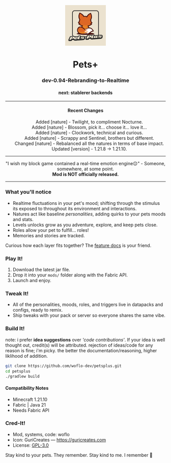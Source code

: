 <p align="center">
  <img src="src/main/resources/assets/petsplus/icon.png"
       alt="Pets+ icon"
       width="128">
</p>

<h1 align="center">Pets+</h1>
<h3 align="center">dev-0.94-Rebranding-to-Realtime</h3>
<h4 align="center">next: stablerer backends</h4>

---

<h4 align="center">Recent Changes</h3>
<ul align="center" style="list-style-type:none; padding-left:5;">
  <li>Added [nature] - Twilight, to compliment Nocturne.</li>
  <li>Added [nature] - Blossom, pick it... choose it... love it...</li>
  <li>Added [nature] - Clockwork, technical and curious.</li>
  <li>Added [nature] - Scrappy and Sentinel, brothers but different.</li>
  <li>Changed [nature] - Rebalanced all the natures in terms of base impact.</li>
  <li>Updated [version] - 1.21.8 -> 1.21.10.</li>
</ul>

---

<p align="center">
  "I wish my block game contained a real-time emotion engine😔" - Someone, somewhere, at some point. 
  <br>
  <strong>Mod is NOT officially released.</strong>
</p>

---

### What you'll notice
- Realtime fluctuations in your pet's mood; shifting through the stimulus its exposed to throughout its environment and interactions.
- Natures act like baseline *personalities*, adding quirks to your pets moods and stats.
- Levels unlocks grow as you adventure, explore, and keep pets close.
- Roles allow your pet to fulfill... roles!
- Memories and stories are tracked.

Curious how each layer fits together? The [feature docs](docs/features/_readme.md) is your friend.

### Play It!
1. Download the latest jar file. 
2. Drop it into your `mods/` folder along with the Fabric API.
3. Launch and enjoy.

### Tweak It!
- All of the personalities, moods, roles, and triggers live in datapacks and configs, ready to remix.
- Ship tweaks with your pack or server so everyone shares the same vibe.

### Build It!
note: i prefer **idea suggestions** over *'code contributions'*. If your idea is well thought out, credit(s) will be attributed. rejection of ideas/code for any reason is fine; i'm picky. the better the documentation/reasoning, higher liklihood of addition.

```bash
git clone https://github.com/woflo-dev/petsplus.git
cd petsplus
./gradlew build
```
#### Compatibility Notes
- Minecraft 1.21.10 
- Fabric | Java 21
- Needs Fabric API

### Cred-It!
- Mod, systems, code: woflo 
- Icon: GuriCreates — <https://guricreates.com>
- License: [GPL-3.0](LICENSE)

Stay kind to your pets. They remember. Stay kind to me. I remember 🥺
